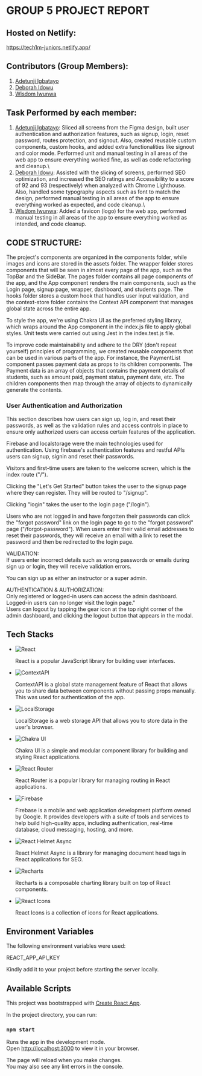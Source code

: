 # GROUP 5 PROJECT REPORT

## Hosted on Netlify:

https://tech1m-juniors.netlify.app/

## Contributors (Group Members):

1. [Adetunji Igbatayo](https://github.com/TunjiDev)
2. [Deborah Idowu](https://github.com/idowudeborah)
3. [Wisdom Iwunwa](https://github.com/wisdomI)

## Task Performed by each member:

1. [Adetunji Igbatayo](https://github.com/TunjiDev): Sliced all screens from the Figma design, built user authentication and authorization features, such as signup, login, reset password, routes protection, and signout. Also, created reusable custom components, custom hooks, and added extra functionalities like signout and color mode. Performed unit and manual testing in all areas of the web app to ensure everything worked fine, as well as code refactoring and cleanup.\
2. [Deborah Idowu](https://github.com/idowudeborah): Assisted with the slicing of screens, performed SEO optimization, and increased the SEO ratings and Accessibility to a score of 92 and 93 (respectively) when analyzed with Chrome Lighthouse. Also, handled some typography aspects such as font to match the design, performed manual testing in all areas of the app to ensure everything worked as expected, and code cleanup.\
3. [Wisdom Iwunwa](https://github.com/wisdomI): Added a favicon (logo) for the web app, performed manual testing in all areas of the app to ensure everything worked as intended, and code cleanup.

## CODE STRUCTURE:

The project's components are organized in the components folder, while images and icons are stored in the assets folder. The wrapper folder stores components that will be seen in almost every page of the app, such as the TopBar and the SideBar. The pages folder contains all page components of the app, and the App component renders the main components, such as the Login page, signup page, wrapper, dashboard, and students page. The hooks folder stores a custom hook that handles user input validation, and the context-store folder contains the Context API component that manages global state across the entire app.

To style the app, we're using Chakra UI as the preferred styling library, which wraps around the App component in the index.js file to apply global styles. Unit tests were carried out using Jest in the index.test.js file.

To improve code maintainability and adhere to the DRY (don't repeat yourself) principles of programming, we created reusable components that can be used in various parts of the app. For instance, the PaymentList component passes payment data as props to its children components. The Payment data is an array of objects that contains the payment details of students, such as amount paid, payment status, payment date, etc. The children components then map through the array of objects to dynamically generate the contents.

### User Authentication and Authorization

This section describes how users can sign up, log in, and reset their passwords, as well as the validation rules and access controls in place to ensure only authorized users can access certain features of the application.

Firebase and localstorage were the main technologies used for authentication. Using firebase's authentication features and restful APIs users can signup, signin and reset their passwords.

Visitors and first-time users are taken to the welcome screen, which is the index route ("/").

Clicking the "Let's Get Started" button takes the user to the signup page where they can register. They will be routed to "/signup".

Clicking "login" takes the user to the login page ("/login").

Users who are not logged in and have forgotten their passwords can click the "forgot password" link on the login page to go to the "forgot password" page ("/forgot-password"). When users enter their valid email addresses to reset their passwords, they will receive an email with a link to reset the password and then be redirected to the login page.

VALIDATION:\
If users enter incorrect details such as wrong passwords or emails during sign up or login, they will receive validation errors.

You can sign up as either an instructor or a super admin.

AUTHENTICATION & AUTHORIZATION:\
Only registered or logged-in users can access the admin dashboard.\
Logged-in users can no longer visit the login page."\
Users can logout by tapping the gear icon at the top right corner of the admin dashboard, and clicking the logout button that appears in the modal.

## Tech Stacks

- ![React](https://img.shields.io/badge/-React-61DAFB?style=flat-square&logo=react&logoColor=white)

  React is a popular JavaScript library for building user interfaces.

- ![ContextAPI](https://img.shields.io/badge/-ContextAPI-3178C6?style=flat-square&logo=react&logoColor=white)

  ContextAPI is a global state management feature of React that allows you to share data between components without passing props manually. This was used for authentication of the app.

- ![LocalStorage](https://img.shields.io/badge/-LocalStorage-4285F4?style=flat-square&logo=google&logoColor=white)

  LocalStorage is a web storage API that allows you to store data in the user's browser.

- ![Chakra UI](https://img.shields.io/badge/-Chakra%20UI-319795?style=flat-square&logo=chakraui&logoColor=white)

  Chakra UI is a simple and modular component library for building and styling React applications.

- ![React Router](https://img.shields.io/badge/-React%20Router-CA4245?style=flat-square&logo=reactrouter&logoColor=white)

  React Router is a popular library for managing routing in React applications.

- ![Firebase](https://img.shields.io/badge/-Firebase-FFCA28?style=flat-square&logo=firebase&logoColor=white)

  Firebase is a mobile and web application development platform owned by Google. It provides developers with a suite of tools and services to help build high-quality apps, including authentication, real-time database, cloud messaging, hosting, and more.

- ![React Helmet Async](https://img.shields.io/badge/-React%20Helmet%20Async-5A3E85?style=flat-square)

  React Helmet Async is a library for managing document head tags in React applications for SEO.

- ![Recharts](https://img.shields.io/badge/-Recharts-0081CB?style=flat-square&logo=recharts&logoColor=white)

  Recharts is a composable charting library built on top of React components.

- ![React Icons](https://img.shields.io/badge/-React%20Icons-61DAFB?style=flat-square&logo=react&logoColor=white)

  React Icons is a collection of icons for React applications.

## Environment Variables

The following environment variables were used:

REACT_APP_API_KEY

Kindly add it to your project before starting the server locally.

## Available Scripts

This project was bootstrapped with [Create React App](https://github.com/facebook/create-react-app).

In the project directory, you can run:

### `npm start`

Runs the app in the development mode.\
Open [http://localhost:3000](http://localhost:3000) to view it in your browser.

The page will reload when you make changes.\
You may also see any lint errors in the console.
